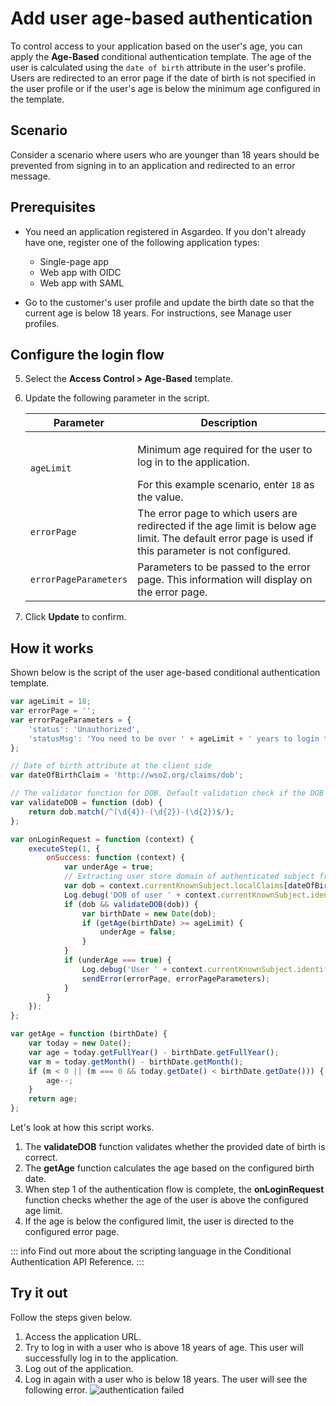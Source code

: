 # Add user age-based authentication

To control access to your application based on the user's age, you can apply the **Age-Based** conditional authentication template. The age of the user is calculated using the `date of birth` attribute in the user's profile. Users are redirected to an error page if the date of birth is not specified in the user profile or if the user's age is below the minimum age configured in the template.

## Scenario

Consider a scenario where users who are younger than 18 years should be prevented from signing in to an application and redirected to an error message.

## Prerequisites

-   You need an application registered in Asgardeo. If you don't already have one, register one of the following application types:
    -   <a :href="$withBase('/guides/applications/register-single-page-app/')">Single-page app</a>
    -   <a :href="$withBase('/guides/applications/register-oidc-web-app/')">Web app with OIDC</a>
    -   <a :href="$withBase('/guides/applications/register-saml-web-app/')">Web app with SAML</a>

-   Go to the customer's user profile and update the birth date so that the current age is below 18 years. For instructions, see <a :href="$withBase('/guides/applications/register-single-page-app/')">Manage user profiles</a>.

## Configure the login flow

<CommonGuide guide='guides/fragments/manage-app/conditional-auth/configure-conditional-auth.md'/>

5. Select the **Access Control > Age-Based** template.
6. Update the following parameter in the script.

    <table>
        <thead>
            <tr>
                <th>Parameter</th>
                <th>Description</th>
            </tr>
        </thead>
        <tbody>
            <tr>
                <td><code>ageLimit</code></td>
                <td><p>Minimum age required for the user to log in to the application.</p>For this example scenario, enter <code>18</code> as the value.</td>
            </tr>
            <tr>
                <td><code>errorPage</code></td>
                <td>The error page to which users are redirected if the age limit is below age limit. The default error page is used if this parameter is not configured.</td>
            </tr>
            <tr>
                <td><code>errorPageParameters</code></td>
                <td>Parameters to be passed to the error page. This information will display on the error page.</td>
            </tr>
        </tbody>
    </table>

7. Click **Update** to confirm.

## How it works

Shown below is the script of the user age-based conditional authentication template.

```js
var ageLimit = 18;
var errorPage = '';
var errorPageParameters = {
    'status': 'Unauthorized',
    'statusMsg': 'You need to be over ' + ageLimit + ' years to login to this application.'
};

// Date of birth attribute at the client side
var dateOfBirthClaim = 'http://wso2.org/claims/dob';

// The validator function for DOB. Default validation check if the DOB is in YYYY-MM-dd format
var validateDOB = function (dob) {
    return dob.match(/^(\d{4})-(\d{2})-(\d{2})$/);
};

var onLoginRequest = function (context) {
    executeStep(1, {
        onSuccess: function (context) {
            var underAge = true;
            // Extracting user store domain of authenticated subject from the first step
            var dob = context.currentKnownSubject.localClaims[dateOfBirthClaim];
            Log.debug('DOB of user ' + context.currentKnownSubject.identifier + ' is : ' + dob);
            if (dob && validateDOB(dob)) {
                var birthDate = new Date(dob);
                if (getAge(birthDate) >= ageLimit) {
                    underAge = false;
                }
            }
            if (underAge === true) {
                Log.debug('User ' + context.currentKnownSubject.identifier + ' is under aged. Hence denied to login.');
                sendError(errorPage, errorPageParameters);
            }
        }
    });
};

var getAge = function (birthDate) {
    var today = new Date();
    var age = today.getFullYear() - birthDate.getFullYear();
    var m = today.getMonth() - birthDate.getMonth();
    if (m < 0 || (m === 0 && today.getDate() < birthDate.getDate())) {
        age--;
    }
    return age;
};
```

Let's look at how this script works.

1.  The **validateDOB** function validates whether the provided date of birth is correct.
2.  The **getAge** function calculates the age based on the configured birth date.
3.  When step 1 of the authentication flow is complete, the **onLoginRequest** function checks whether the
age of the user is above the configured age limit. 
4.  If the age is below the configured limit, the user is directed to the
configured error page.

::: info
Find out more about the scripting language in the <a :href="$withBase('/references/conditional-auth/api-reference/')">Conditional Authentication API Reference</a>.
:::

## Try it out

Follow the steps given below.

1. Access the application URL.
2. Try to log in with a user who is above 18 years of age. This user will successfully log in to the application.
3. Log out of the application.
4. Log in again with a user who is below 18 years. The user will see the following error.
    <img :src="$withBase('/assets/img/guides/conditional-auth/auth-failure.png')" alt="authentication failed">

